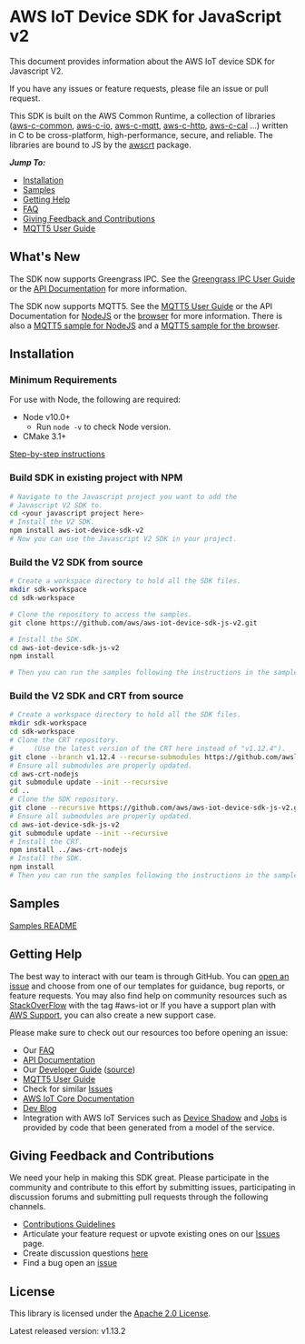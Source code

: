 # AWS IoT Device SDK for JavaScript v2
This document provides information about the AWS IoT device SDK for Javascript V2.

If you have any issues or feature requests, please file an issue or pull request.

This SDK is built on the AWS Common Runtime, a collection of libraries
([aws-c-common](https://github.com/awslabs/aws-c-common),
[aws-c-io](https://github.com/awslabs/aws-c-io),
[aws-c-mqtt](https://github.com/awslabs/aws-c-mqtt),
[aws-c-http](https://github.com/awslabs/aws-c-http),
[aws-c-cal](https://github.com/awslabs/aws-c-cal) ...) written in C to be
cross-platform, high-performance, secure, and reliable. The libraries are bound
to JS by the [awscrt](https://github.com/awslabs/aws-crt-nodejs) package.

*__Jump To:__*
* [Installation](#Installation)
* [Samples](samples)
* [Getting Help](#Getting-Help)
* [FAQ](./documents/FAQ.md)
* [Giving Feedback and Contributions](#Giving-Feedback-and-Contributions)
* [MQTT5 User Guide](https://github.com/awslabs/aws-crt-nodejs/blob/main/MQTT5-UserGuide.md)

## What's New

The SDK now supports Greengrass IPC.  See the [Greengrass IPC User Guide](https://github.com/aws/aws-iot-device-sdk-js-v2/blob/main/documents/GreengrassIPC.md)
or the [API Documentation](https://aws.github.io/aws-iot-device-sdk-js-v2/node/modules/greengrasscoreipc.html) for more information.

The SDK now supports MQTT5.  See the [MQTT5 User Guide](https://github.com/awslabs/aws-crt-nodejs/blob/main/MQTT5-UserGuide.md)
or the API Documentation for [NodeJS](https://awslabs.github.io/aws-crt-nodejs/node/modules/mqtt5.html) or
the [browser](https://awslabs.github.io/aws-crt-nodejs/browser/modules/mqtt5.html) for more information. There is also a [MQTT5 sample for NodeJS](https://github.com/aws/aws-iot-device-sdk-js-v2/blob/main/samples/node/pub_sub_mqtt5) and a [MQTT5 sample for the browser](https://github.com/aws/aws-iot-device-sdk-js-v2/blob/main/samples/browser/pub_sub_mqtt5).

## Installation

### Minimum Requirements

For use with Node, the following are required:
* Node v10.0+
  * Run `node -v` to check Node version.
* CMake 3.1+

[Step-by-step instructions](./documents/PREREQUISITES.md)

### Build SDK in existing project with NPM
``` sh
# Navigate to the Javascript project you want to add the
# Javascript V2 SDK to.
cd <your javascript project here>
# Install the V2 SDK.
npm install aws-iot-device-sdk-v2
# Now you can use the Javascript V2 SDK in your project.
```

### Build the V2 SDK from source

``` sh
# Create a workspace directory to hold all the SDK files.
mkdir sdk-workspace
cd sdk-workspace

# Clone the repository to access the samples.
git clone https://github.com/aws/aws-iot-device-sdk-js-v2.git

# Install the SDK.
cd aws-iot-device-sdk-js-v2
npm install

# Then you can run the samples following the instructions in the samples README.
```

### Build the V2 SDK and CRT from source

``` sh
# Create a workspace directory to hold all the SDK files.
mkdir sdk-workspace
cd sdk-workspace
# Clone the CRT repository.
#     (Use the latest version of the CRT here instead of "v1.12.4").
git clone --branch v1.12.4 --recurse-submodules https://github.com/awslabs/aws-crt-nodejs.git
# Ensure all submodules are properly updated.
cd aws-crt-nodejs
git submodule update --init --recursive
cd ..
# Clone the SDK repository.
git clone --recursive https://github.com/aws/aws-iot-device-sdk-js-v2.git
# Ensure all submodules are properly updated.
cd aws-iot-device-sdk-js-v2
git submodule update --init --recursive
# Install the CRT.
npm install ../aws-crt-nodejs
# Install the SDK.
npm install
# Then you can run the samples following the instructions in the samples README.
```

## Samples

[Samples README](samples/README.md)

## Getting Help

The best way to interact with our team is through GitHub. You can [open an issue](https://github.com/aws/aws-iot-device-sdk-js-v2/issues) and choose from one of our templates for guidance, bug reports, or feature requests. You may also find help on community resources such as [StackOverFlow](https://stackoverflow.com/questions/tagged/aws-iot) with the tag #aws-iot or If you have a support plan with [AWS Support](https://aws.amazon.com/premiumsupport/), you can also create a new support case.

Please make sure to check out our resources too before opening an issue:

* Our [FAQ](./documents/FAQ.md)
* [API Documentation](https://aws.github.io/aws-iot-device-sdk-js-v2/)
* Our [Developer Guide](https://docs.aws.amazon.com/iot/latest/developerguide/what-is-aws-iot.html) ([source](https://github.com/awsdocs/aws-iot-docs))
* [MQTT5 User Guide](https://github.com/awslabs/aws-crt-nodejs/blob/main/MQTT5-UserGuide.md)
* Check for similar [Issues](https://github.com/aws/aws-iot-device-sdk-js-v2/issues)
* [AWS IoT Core Documentation](https://docs.aws.amazon.com/iot/)
* [Dev Blog](https://aws.amazon.com/blogs/?awsf.blog-master-iot=category-internet-of-things%23amazon-freertos%7Ccategory-internet-of-things%23aws-greengrass%7Ccategory-internet-of-things%23aws-iot-analytics%7Ccategory-internet-of-things%23aws-iot-button%7Ccategory-internet-of-things%23aws-iot-device-defender%7Ccategory-internet-of-things%23aws-iot-device-management%7Ccategory-internet-of-things%23aws-iot-platform)
* Integration with AWS IoT Services such as
[Device Shadow](https://docs.aws.amazon.com/iot/latest/developerguide/iot-device-shadows.html)
and [Jobs](https://docs.aws.amazon.com/iot/latest/developerguide/iot-jobs.html)
is provided by code that been generated from a model of the service.

## Giving Feedback and Contributions

We need your help in making this SDK great. Please participate in the community and contribute to this effort by submitting issues, participating in discussion forums and submitting pull requests through the following channels.

* [Contributions Guidelines](./documents/CONTRIBUTING.md)
* Articulate your feature request or upvote existing ones on our [Issues](https://github.com/aws/aws-iot-device-sdk-js-v2/issues?q=is%3Aissue+is%3Aopen+label%3Afeature-request) page.
* Create discussion questions [here](https://github.com/aws/aws-iot-device-sdk-js-v2/discussions)
* Find a bug open an [issue](https://github.com/aws/aws-iot-device-sdk-js-v2/issues)

## License

This library is licensed under the [Apache 2.0 License](./documents/LICENSE).

Latest released version: v1.13.2
